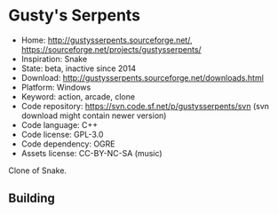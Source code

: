 # Gusty's Serpents

- Home: http://gustysserpents.sourceforge.net/, https://sourceforge.net/projects/gustysserpents/
- Inspiration: Snake
- State: beta, inactive since 2014
- Download: http://gustysserpents.sourceforge.net/downloads.html
- Platform: Windows
- Keyword: action, arcade, clone
- Code repository: https://svn.code.sf.net/p/gustysserpents/svn (svn download might contain newer version)
- Code language: C++
- Code license: GPL-3.0
- Code dependency: OGRE
- Assets license: CC-BY-NC-SA (music)

Clone of Snake.

## Building
